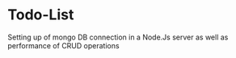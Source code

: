 # Todo-List

Setting up of mongo DB connection in a Node.Js server as well as performance of CRUD operations
